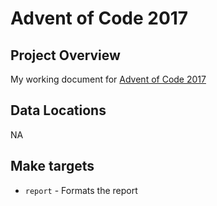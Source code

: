 # Advent of Code 2017

## Project Overview

My working document for [Advent of Code 2017](http://adventofcode.com)

## Data Locations

NA

## Make targets

- `report` - Formats the report
